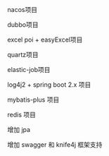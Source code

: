 nacos项目

dubbo项目

excel poi + easyExcel项目

quartz项目

elastic-job项目

log4j2 + spring boot 2.x 项目

mybatis-plus 项目

redis 项目

增加 jpa

增加 swagger 和 knife4j 框架支持